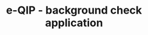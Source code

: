 ---
title: e-QIP - background check application
link: https://www.e-qip.opm.gov/eqip-applicant/showLogin.login
image: /assets/images/projects/project-eqip.png
home: true
featured: false
builtWith:
---